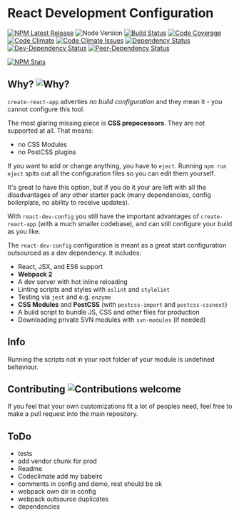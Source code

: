 # React Development Configuration

[![NPM Latest Release][npm-image]][npm-url]
![Node Version][node-version-image]
[![Build Status][build-image]][build-url]
[![Code Coverage][coverage-image]][coverage-url]
[![Code Climate][code-climate-image]][code-climate-url]
[![Code Climate Issues][code-climate-issues-image]][code-climate-issues-url]
[![Dependency Status][dependency-image]][dependency-url]
[![Dev-Dependency Status][dev-dependency-image]][dev-dependency-url]
[![Peer-Dependency Status][peer-dependency-image]][peer-dependency-url]

[![NPM Stats][npm-stats-image]][npm-url]

[npm-image]: https://badge.fury.io/js/react-dev-config.svg
[npm-stats-image]: https://nodei.co/npm/react-dev-config.png?downloads=true&downloadRank=true&stars=true
[npm-url]: https://www.npmjs.com/package/react-dev-config
[node-version-image]: https://img.shields.io/node/v/react-dev-config.svg
[build-image]: https://travis-ci.org/rusty1s/react-dev-config.svg?branch=master
[build-url]: https://travis-ci.org/rusty1s/react-dev-config
[coverage-image]: https://img.shields.io/codecov/c/github/rusty1s/react-dev-config.svg
[coverage-url]: https://codecov.io/github/rusty1s/react-dev-config?branch=master
[code-climate-image]: https://codeclimate.com/github/rusty1s/react-dev-config/badges/gpa.svg
[code-climate-url]: https://codeclimate.com/github/rusty1s/react-dev-config
[code-climate-issues-image]: https://codeclimate.com/github/rusty1s/react-dev-config/badges/issue_count.svg
[code-climate-issues-url]: https://codeclimate.com/github/rusty1s/react-dev-config/issues
[dependency-image]: https://david-dm.org/rusty1s/react-dev-config.svg
[dependency-url]: https://david-dm.org/rusty1s/react-dev-config
[dev-dependency-image]: https://david-dm.org/rusty1s/react-dev-config/dev-status.svg
[dev-dependency-url]: https://david-dm.org/rusty1s/react-dev-config?type=dev
[peer-dependency-image]: https://david-dm.org/rusty1s/react-dev-config/peer-status.svg
[peer-dependency-url]: https://david-dm.org/rusty1s/react-dev-config?type=peer

## Why? ![Why?][why]

[why]: https://img.shields.io/badge/start%20with-why%3F-brightgreen.svg

`create-react-app` adverties *no build configuration* and they mean it - you
cannot configure this tool.

The most glaring missing piece is **CSS prepocessors**. They are not supported
at all. That means:

* no CSS Modules
* no PostCSS plugins

If you want to add or change anything, you have to `eject`. Running `npm run
eject` spits out all the configuration files so you can edit them yourself.

It's great to have this option, but if you do it your are left with all the
disadvantages of any other starter pack (many dependencies, config boilerplate,
no ability to receive updates).

With `react-dev-config` you still have the important advantages of
`create-react-app` (with a much smaller codebase), and can still configure your
build as you like.

The `react-dev-config` configuration is meant as a great start configuration
outsourced as a dev dependency.
It includes:

* React, JSX, and ES6 support
* **Webpack 2**
* A dev server with hot inline reloading
* Linting scripts and styles with `eslint` and `stylelint`
* Testing via `jest` and e.g. `enzyme`
* **CSS Modules** and **PostCSS** (with `postcss-import` and `postcss-cssnext`)
* A build script to bundle JS, CSS and other files for production
* Downloading private SVN modules with `svn-modules` (if needed)

## Info

Running the scripts not in your root folder of your module is undefined
behaviour.

## Contributing ![Contributions welcome][contributing]

[contributing]: https://img.shields.io/badge/contributions-welcome-brightgreen.svg

If you feel that your own customizations fit a lot of peoples need, feel free
to make a pull request into the main repository.

## ToDo

* tests
* add vendor chunk for prod
* Readme
* Codeclimate add my babelrc
* comments in config and demo, rest should be ok
* webpack own dir in config
* webpack outsource duplicates
* dependencies
